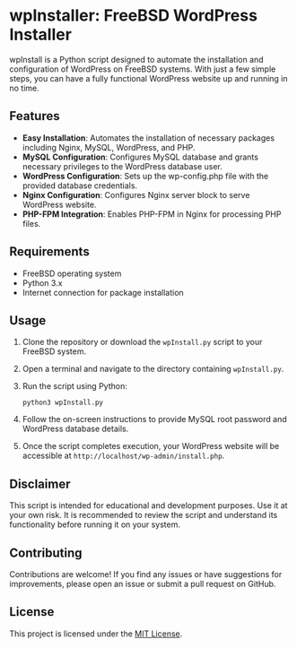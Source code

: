 # wpInstaller: FreeBSD WordPress Installer

wpInstall is a Python script designed to automate the installation and configuration of WordPress on FreeBSD systems. With just a few simple steps, you can have a fully functional WordPress website up and running in no time.

## Features

- **Easy Installation**: Automates the installation of necessary packages including Nginx, MySQL, WordPress, and PHP.
- **MySQL Configuration**: Configures MySQL database and grants necessary privileges to the WordPress database user.
- **WordPress Configuration**: Sets up the wp-config.php file with the provided database credentials.
- **Nginx Configuration**: Configures Nginx server block to serve WordPress website.
- **PHP-FPM Integration**: Enables PHP-FPM in Nginx for processing PHP files.

## Requirements

- FreeBSD operating system
- Python 3.x
- Internet connection for package installation

## Usage

1. Clone the repository or download the `wpInstall.py` script to your FreeBSD system.
2. Open a terminal and navigate to the directory containing `wpInstall.py`.
3. Run the script using Python:

    ```
    python3 wpInstall.py
    ```

4. Follow the on-screen instructions to provide MySQL root password and WordPress database details.
5. Once the script completes execution, your WordPress website will be accessible at `http://localhost/wp-admin/install.php`.

## Disclaimer

This script is intended for educational and development purposes. Use it at your own risk. It is recommended to review the script and understand its functionality before running it on your system.

## Contributing

Contributions are welcome! If you find any issues or have suggestions for improvements, please open an issue or submit a pull request on GitHub.

## License

This project is licensed under the [MIT License](LICENSE).

